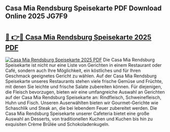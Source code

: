 ## Casa Mia Rendsburg Speisekarte PDF Download Online 2025 JG7F9

# <h2><a href="http://gcat9j.nevu.top/?p=Casa+Mia+Rendsburg+Speisekarte">🔗 👉🔴 Casa Mia Rendsburg Speisekarte 2025 PDF</a></h2>

[![Casa Mia Rendsburg Speisekarte 2025 PDF](https://i.imgur.com/dBaPXMq.png)](http://gcat9j.nevu.top/?p=Casa+Mia+Rendsburg+Speisekarte)
Die Casa Mia Rendsburg Speisekarte ist nicht nur eine Liste von Gerichten in einem Restaurant oder Café, sondern auch Ihre Möglichkeit, ein köstliches und für Ihren Geschmack geeignetes Gericht zu wählen. Auf der Casa Mia Rendsburg Speisekarte unseres Restaurants stehen viele frische Gemüse und Früchte, mit denen Sie leichte und frische Salate zubereiten können. Für diejenigen, die Fleisch bevorzugen, bieten wir eine umfangreiche Auswahl an Gerichten auf der Casa Mia Rendsburg Speisekarte an: Rindfleisch, Schweinefleisch, Huhn und Fisch. Unseren Auserwählten bieten wir Gourmet-Gerichte wie Schaschlik und Steak an, die bei lebendem Feuer zubereitet werden. Die Casa Mia Rendsburg Speisekarte unserer Cafeteria bietet eine große Auswahl an Desserts, von traditionellen Kuchen und Kuchen bis hin zu exquisiten Crème Brûlée und Schokoladenkugeln.
